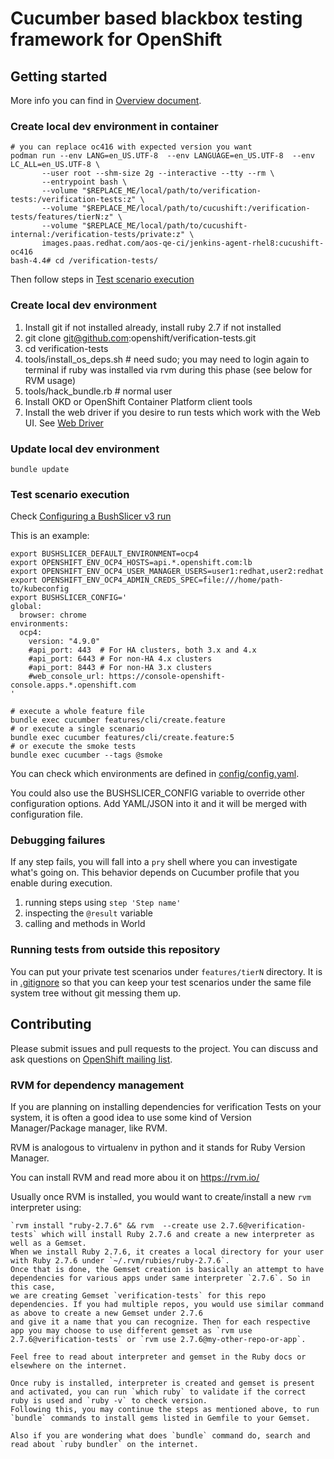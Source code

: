 # Cucumber based blackbox testing framework for OpenShift

## Getting started

More info you can find in [Overview document](doc/overview.adoc).

### Create local dev environment in container

```
# you can replace oc416 with expected version you want
podman run --env LANG=en_US.UTF-8  --env LANGUAGE=en_US.UTF-8  --env LC_ALL=en_US.UTF-8 \
	   --user root --shm-size 2g --interactive --tty --rm \
	   --entrypoint bash \
	   --volume "$REPLACE_ME/local/path/to/verification-tests:/verification-tests:z" \
	   --volume "$REPLACE_ME/local/path/to/cucushift:/verification-tests/features/tierN:z" \
	   --volume "$REPLACE_ME/local/path/to/cucushift-internal:/verification-tests/private:z" \
       images.paas.redhat.com/aos-qe-ci/jenkins-agent-rhel8:cucushift-oc416
bash-4.4# cd /verification-tests/
```
Then follow steps in [Test scenario execution](#test-scenario-execution)

### Create local dev environment

1. Install git if not installed already, install ruby 2.7 if not installed
2. git clone git@github.com:openshift/verification-tests.git
3. cd verification-tests
4. tools/install_os_deps.sh # need sudo; you may need to login again to terminal if ruby was installed via rvm during this phase (see below for RVM usage)
5. tools/hack_bundle.rb # normal user
6. Install OKD or OpenShift Container Platform client tools
7. Install the web driver if you desire to run tests which work with the Web UI. See [Web Driver](doc/configuration.adoc)

### Update local dev environment

```
bundle update
```

### Test scenario execution

Check [Configuring a BushSlicer v3 run](doc/configuration.adoc)

This is an example:

```
export BUSHSLICER_DEFAULT_ENVIRONMENT=ocp4
export OPENSHIFT_ENV_OCP4_HOSTS=api.*.openshift.com:lb
export OPENSHIFT_ENV_OCP4_USER_MANAGER_USERS=user1:redhat,user2:redhat
export OPENSHIFT_ENV_OCP4_ADMIN_CREDS_SPEC=file:///home/path-to/kubeconfig
export BUSHSLICER_CONFIG='
global:
  browser: chrome
environments:
  ocp4:
    version: "4.9.0"
    #api_port: 443	# For HA clusters, both 3.x and 4.x
    #api_port: 6443	# For non-HA 4.x clusters
    #api_port: 8443	# For non-HA 3.x clusters
    #web_console_url: https://console-openshift-console.apps.*.openshift.com
'

# execute a whole feature file
bundle exec cucumber features/cli/create.feature
# or execute a single scenario
bundle exec cucumber features/cli/create.feature:5
# or execute the smoke tests
bundle exec cucumber --tags @smoke
```

You can check which environments are defined in [config/config.yaml](config/config.yaml).

You could also use the BUSHSLICER_CONFIG variable to override other
configuration options. Add YAML/JSON into it and it will be merged with
configuration file.

### Debugging failures

If any step fails, you will fall into a `pry` shell where you can investigate what's going on. This behavior depends on Cucumber profile that you enable during execution.

1. running steps using `step 'Step name'`
2. inspecting the `@result` variable
3. calling and methods in World

### Running tests from outside this repository

You can put your private test scenarios under `features/tierN` directory.
It is in [.gitignore](.gitignore) so that you can keep your test scenarios under the same file system tree without git messing them up.

## Contributing

Please submit issues and pull requests to the project. You can discuss and ask questions on [OpenShift mailing list](https://lists.openshift.redhat.com/openshiftmm/listinfo/dev).


### RVM for dependency management

If you are planning on installing dependencies for verification Tests on your system, it is often a good idea to use some kind of Version Manager/Package manager, like RVM.

RVM is analogous to virtualenv in python and it stands for Ruby Version Manager.

You can install RVM and read more abou it on https://rvm.io/

Usually once RVM is installed, you would want to create/install a new `rvm` interpreter using:

```
`rvm install "ruby-2.7.6" && rvm  --create use 2.7.6@verification-tests` which will install Ruby 2.7.6 and create a new interpreter as well as a Gemset.
When we install Ruby 2.7.6, it creates a local directory for your user with Ruby 2.7.6 under `~/.rvm/rubies/ruby-2.7.6`.
Once that is done, the Gemset creation is basically an attempt to have dependencies for various apps under same interpreter `2.7.6`. So in this case,
we are creating Gemset `verification-tests` for this repo dependencies. If you had multiple repos, you would use similar command as above to create a new Gemset under 2.7.6
and give it a name that you can recognize. Then for each respective app you may choose to use different gemset as `rvm use 2.7.6@verification-tests` or `rvm use 2.7.6@my-other-repo-or-app`.

Feel free to read about interpreter and gemset in the Ruby docs or elsewhere on the internet.

Once ruby is installed, interpreter is created and gemset is present and activated, you can run `which ruby` to validate if the correct ruby is used and `ruby -v` to check version.
Following this, you may continue the steps as mentioned above, to run `bundle` commands to install gems listed in Gemfile to your Gemset.

Also if you are wondering what does `bundle` command do, search and read about `ruby bundler` on the internet.
```
